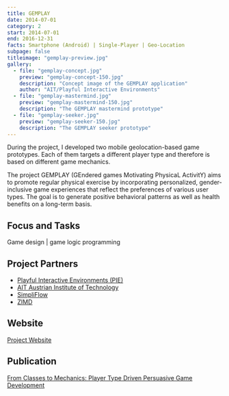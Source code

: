 ```yaml
---
title: GEMPLAY
date: 2014-07-01
category: 2
start: 2014-07-01
end: 2016-12-31
facts: Smartphone (Android) | Single-Player | Geo-Location
subpage: false
titleimage: "gemplay-preview.jpg"
gallery:
  - file: "gemplay-concept.jpg"
    preview: "gemplay-concept-150.jpg"
    description: "Concept image of the GEMPLAY application"
    author: "AIT/Playful Interactive Environments"
  - file: "gemplay-mastermind.jpg"
    preview: "gemplay-mastermind-150.jpg"
    description: "The GEMPLAY mastermind prototype"
  - file: "gemplay-seeker.jpg"
    preview: "gemplay-seeker-150.jpg"
    description: "The GEMPLAY seeker prototype"
---
```


During the project, I developed two mobile geolocation-based game prototypes. Each of them targets a different player type and therefore is based on different game mechanics.

The project GEMPLAY (GEndered games Motivating PhysicaL ActivitY) aims to promote regular physical exercise by incorporating personalized, gender-inclusive game experiences that reflect the preferences of various user types. The goal is to generate positive behavioral patterns as well as health benefits on a long-term basis.

## Focus and Tasks
Game design | game logic programming

## Project Partners
* [Playful Interactive Environments (PIE)](https://pie.fh-hagenberg.at/)
* [AIT Austrian Institute of Technology](http://www.ait.ac.at/)
* [SimpliFlow](http://simpliflow.com/)
* [ZIMD](http://www.zimd.at/)

## Website
[Project Website](http://gemplay.at/)

## Publication
[From Classes to Mechanics: Player Type Driven Persuasive Game Development](https://dl.acm.org/citation.cfm?id=2810316)
